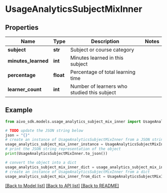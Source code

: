 # UsageAnalyticsSubjectMixInner


## Properties

Name | Type | Description | Notes
------------ | ------------- | ------------- | -------------
**subject** | **str** | Subject or course category | 
**minutes_learned** | **int** | Minutes learned in this subject | 
**percentage** | **float** | Percentage of total learning time | 
**learner_count** | **int** | Number of learners who studied this subject | 

## Example

```python
from aivo_sdk.models.usage_analytics_subject_mix_inner import UsageAnalyticsSubjectMixInner

# TODO update the JSON string below
json = "{}"
# create an instance of UsageAnalyticsSubjectMixInner from a JSON string
usage_analytics_subject_mix_inner_instance = UsageAnalyticsSubjectMixInner.from_json(json)
# print the JSON string representation of the object
print(UsageAnalyticsSubjectMixInner.to_json())

# convert the object into a dict
usage_analytics_subject_mix_inner_dict = usage_analytics_subject_mix_inner_instance.to_dict()
# create an instance of UsageAnalyticsSubjectMixInner from a dict
usage_analytics_subject_mix_inner_from_dict = UsageAnalyticsSubjectMixInner.from_dict(usage_analytics_subject_mix_inner_dict)
```
[[Back to Model list]](../README.md#documentation-for-models) [[Back to API list]](../README.md#documentation-for-api-endpoints) [[Back to README]](../README.md)


